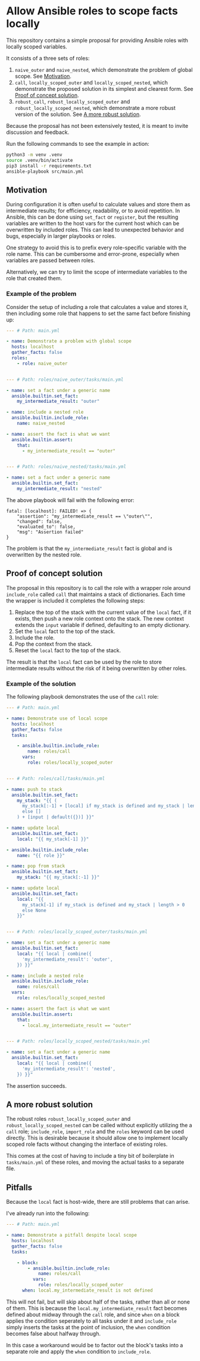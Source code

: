 # Allow Ansible roles to scope facts locally


This repository contains a simple proposal for providing Ansible roles with locally scoped variables.

It consists of a three sets of roles:

1. `naive_outer` and `naive_nested`, which demonstrate the problem of global scope. See [Motivation](#motivation).
2. `call`, `locally_scoped_outer` and `locally_scoped_nested`, which demonstrate the proposed solution in its simplest and clearest form. See
[Proof of concept solution](#proof-of-concept-solution).
3. `robust_call`, `robust_locally_scoped_outer` and 
`robust_locally_scoped_nested`, which demonstrate a more robust version of the 
solution. See [A more robust solution](#a-more-robust-solution).

Because the proposal has not been extensively tested, it is meant to invite discussion and feedback.

Run the following commands to see the example in action:

```bash
python3 -m venv .venv
source .venv/bin/activate
pip3 install -r requirements.txt
ansible-playbook src/main.yml
```


## Motivation

During configuration it is often useful to calculate values and store them as
intermediate results; for efficiency, readability, or to avoid repetition. In
Ansible, this can be done using `set_fact` or `register`, but the resulting
variables are written to the host vars for the current host which can be 
overwritten by included roles. This can lead to unexpected behavior and bugs, 
especially in larger playbooks or roles.

One strategy to avoid this is to prefix every role-specific variable with
the role name. This can be cumbersome and error-prone, especially when
variables are passed between roles.

Alternatively, we can try to limit the scope of intermediate variables to the
role that created them.


### Example of the problem

Consider the setup of including a role that calculates a value and stores it,
then including some role that happens to set the same fact before finishing
up:

```yaml
--- # Path: main.yml

- name: Demonstrate a problem with global scope
  hosts: localhost
  gather_facts: false
  roles:
    - role: naive_outer


--- # Path: roles/naive_outer/tasks/main.yml

- name: set a fact under a generic name
  ansible.builtin.set_fact:
    my_intermediate_result: "outer"

- name: include a nested role
  ansible.builtin.include_role:
    name: naive_nested

- name: assert the fact is what we want
  ansible.builtin.assert:
    that:
      - my_intermediate_result == "outer"


--- # Path: roles/naive_nested/tasks/main.yml

- name: set a fact under a generic name
  ansible.builtin.set_fact:
    my_intermediate_result: "nested"
```

The above playbook will fail with the following error:

```
fatal: [localhost]: FAILED! => {
    "assertion": "my_intermediate_result == \"outer\"",
    "changed": false,
    "evaluated_to": false,
    "msg": "Assertion failed"
}
```

The problem is that the `my_intermediate_result` fact is global and is overwritten by the nested role.


## Proof of concept solution

The proposal in this repository is to call the role with a wrapper role around `include_role` called `call` that maintains a stack of dictionaries. Each time
the wrapper is included it completes the following steps:

1. Replace the top of the stack with the current value of the `local` fact, if 
it exists, then push a new role context onto the stack. The new context extends 
the `input` variable if defined, defaulting to an empty dictionary.
2. Set the `local` fact to the top of the stack.
3. Include the role.
4. Pop the context from the stack.
5. Reset the `local` fact to the top of the stack.

The result is that the `local` fact can be used by the role to store intermediate results without the risk of it being overwritten by other roles.


### Example of the solution

The following playbook demonstrates the use of the `call` role:

```yaml
--- # Path: main.yml

- name: Demonstrate use of local scope
  hosts: localhost
  gather_facts: false
  tasks:

    - ansible.builtin.include_role:
        name: roles/call
      vars:
        role: roles/locally_scoped_outer


--- # Path: roles/call/tasks/main.yml

- name: push to stack
  ansible.builtin.set_fact:
    my_stack: "{{ (
      my_stack[:-1] + [local] if my_stack is defined and my_stack | length > 0
      else []
    ) + [input | default({})] }}"

- name: update local
  ansible.builtin.set_fact:
    local: "{{ my_stack[-1] }}"

- ansible.builtin.include_role:
    name: "{{ role }}"

- name: pop from stack
  ansible.builtin.set_fact:
    my_stack: "{{ my_stack[:-1] }}"

- name: update local
  ansible.builtin.set_fact:
    local: "{{
      my_stack[-1] if my_stack is defined and my_stack | length > 0
      else None
    }}"


--- # Path: roles/locally_scoped_outer/tasks/main.yml

- name: set a fact under a generic name
  ansible.builtin.set_fact:
    local: "{{ local | combine({
      'my_intermediate_result': 'outer',
    }) }}"

- name: include a nested role
  ansible.builtin.include_role:
    name: roles/call
  vars:
    role: roles/locally_scoped_nested

- name: assert the fact is what we want
  ansible.builtin.assert:
    that:
      - local.my_intermediate_result == "outer"


--- # Path: roles/locally_scoped_nested/tasks/main.yml

- name: set a fact under a generic name
  ansible.builtin.set_fact:
    local: "{{ local | combine({
      'my_intermediate_result': 'nested',
    }) }}"
```

The assertion succeeds.


## A more robust solution

The robust roles `robust_locally_scoped_outer` and 
`robust_locally_scoped_nested` can be called without explicitly utilizing the
a `call` role; `include_role`, `import_role` and the `roles` keyword can be 
used directly. This is desirable because it should allow one to implement 
locally scoped role facts without changing the interface of existing roles.

This comes at the cost of having to include a tiny bit of boilerplate in
`tasks/main.yml` of these roles, and moving the actual tasks to a separate file.


## Pitfalls

Because the `local` fact is host-wide, there are still problems that can arise.

I've already run into the following:

```yaml
--- # Path: main.yml

- name: Demonstrate a pitfall despite local scope
  hosts: localhost
  gather_facts: false
  tasks:

    - block:
        - ansible.builtin.include_role:
            name: roles/call
          vars:
            role: roles/locally_scoped_outer
      when: local.my_intermediate_result is not defined
```

This will not fail, but will skip about half of the tasks, rather than all or none of them. This is because the `local.my_intermediate_result` fact
becomes defined about midway through the `call` role, and since `when` on a
block applies the condition seperately to all tasks under it and `include_role` 
simply inserts the tasks at the point of inclusion, the `when` condition 
becomes false about halfway through.

In this case a workaround would be to factor out the block's tasks into a separate role and apply the `when` condition to `include_role`.
